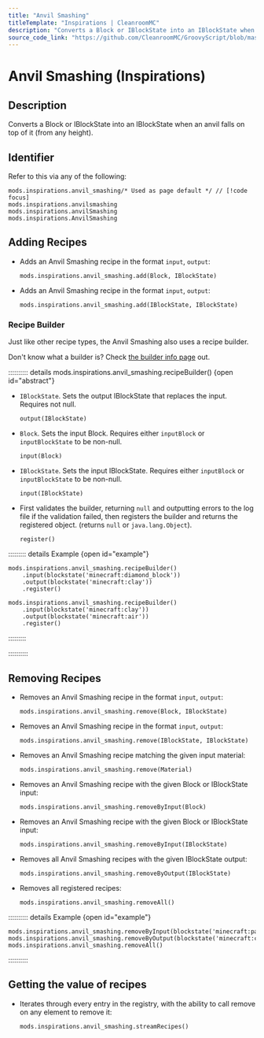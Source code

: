 ```yaml
---
title: "Anvil Smashing"
titleTemplate: "Inspirations | CleanroomMC"
description: "Converts a Block or IBlockState into an IBlockState when an anvil falls on top of it (from any height)."
source_code_link: "https://github.com/CleanroomMC/GroovyScript/blob/master/src/main/java/com/cleanroommc/groovyscript/compat/mods/inspirations/AnvilSmashing.java"
---
```


# Anvil Smashing (Inspirations)

## Description

Converts a Block or IBlockState into an IBlockState when an anvil falls on top of it (from any height).

## Identifier

Refer to this via any of the following:

```groovy:no-line-numbers {1}
mods.inspirations.anvil_smashing/* Used as page default */ // [!code focus]
mods.inspirations.anvilsmashing
mods.inspirations.anvilSmashing
mods.inspirations.AnvilSmashing
```


## Adding Recipes

- Adds an Anvil Smashing recipe in the format `input`, `output`:

    ```groovy:no-line-numbers
    mods.inspirations.anvil_smashing.add(Block, IBlockState)
    ```

- Adds an Anvil Smashing recipe in the format `input`, `output`:

    ```groovy:no-line-numbers
    mods.inspirations.anvil_smashing.add(IBlockState, IBlockState)
    ```


### Recipe Builder

Just like other recipe types, the Anvil Smashing also uses a recipe builder.

Don't know what a builder is? Check [the builder info page](../../../groovy/builder.md) out.

:::::::::: details mods.inspirations.anvil_smashing.recipeBuilder() {open id="abstract"}
- `IBlockState`. Sets the output IBlockState that replaces the input. Requires not null.

    ```groovy:no-line-numbers
    output(IBlockState)
    ```

- `Block`. Sets the input Block. Requires either `inputBlock` or `inputBlockState` to be non-null.

    ```groovy:no-line-numbers
    input(Block)
    ```

- `IBlockState`. Sets the input IBlockState. Requires either `inputBlock` or `inputBlockState` to be non-null.

    ```groovy:no-line-numbers
    input(IBlockState)
    ```

- First validates the builder, returning `null` and outputting errors to the log file if the validation failed, then registers the builder and returns the registered object. (returns `null` or `java.lang.Object`).

    ```groovy:no-line-numbers
    register()
    ```

::::::::: details Example {open id="example"}
```groovy:no-line-numbers
mods.inspirations.anvil_smashing.recipeBuilder()
    .input(blockstate('minecraft:diamond_block'))
    .output(blockstate('minecraft:clay'))
    .register()

mods.inspirations.anvil_smashing.recipeBuilder()
    .input(blockstate('minecraft:clay'))
    .output(blockstate('minecraft:air'))
    .register()
```

:::::::::

::::::::::

## Removing Recipes

- Removes an Anvil Smashing recipe in the format `input`, `output`:

    ```groovy:no-line-numbers
    mods.inspirations.anvil_smashing.remove(Block, IBlockState)
    ```

- Removes an Anvil Smashing recipe in the format `input`, `output`:

    ```groovy:no-line-numbers
    mods.inspirations.anvil_smashing.remove(IBlockState, IBlockState)
    ```

- Removes an Anvil Smashing recipe matching the given input material:

    ```groovy:no-line-numbers
    mods.inspirations.anvil_smashing.remove(Material)
    ```

- Removes an Anvil Smashing recipe with the given Block or IBlockState input:

    ```groovy:no-line-numbers
    mods.inspirations.anvil_smashing.removeByInput(Block)
    ```

- Removes an Anvil Smashing recipe with the given Block or IBlockState input:

    ```groovy:no-line-numbers
    mods.inspirations.anvil_smashing.removeByInput(IBlockState)
    ```

- Removes all Anvil Smashing recipes with the given IBlockState output:

    ```groovy:no-line-numbers
    mods.inspirations.anvil_smashing.removeByOutput(IBlockState)
    ```

- Removes all registered recipes:

    ```groovy:no-line-numbers
    mods.inspirations.anvil_smashing.removeAll()
    ```

:::::::::: details Example {open id="example"}
```groovy:no-line-numbers
mods.inspirations.anvil_smashing.removeByInput(blockstate('minecraft:packed_ice'))
mods.inspirations.anvil_smashing.removeByOutput(blockstate('minecraft:cobblestone'))
mods.inspirations.anvil_smashing.removeAll()
```

::::::::::

## Getting the value of recipes

- Iterates through every entry in the registry, with the ability to call remove on any element to remove it:

    ```groovy:no-line-numbers
    mods.inspirations.anvil_smashing.streamRecipes()
    ```

